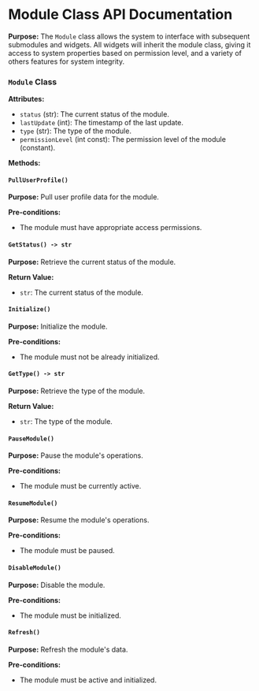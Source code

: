 # Module Class API Documentation

**Purpose:**
The `Module` class allows the system to interface with subsequent submodules and widgets. All widgets will inherit the module class, giving it access to system properties based on permission level, and a variety of others features for system integrity.

### `Module` Class

**Attributes:**
- `status` (str): The current status of the module.
- `lastUpdate` (int): The timestamp of the last update.
- `type` (str): The type of the module.
- `permissionLevel` (int const): The permission level of the module (constant).

**Methods:**

#### `PullUserProfile()`

**Purpose:**
Pull user profile data for the module.

**Pre-conditions:**
- The module must have appropriate access permissions.

#### `GetStatus() -> str`

**Purpose:**
Retrieve the current status of the module.

**Return Value:**
- `str`: The current status of the module.

#### `Initialize()`

**Purpose:**
Initialize the module.

**Pre-conditions:**
- The module must not be already initialized.

#### `GetType() -> str`

**Purpose:**
Retrieve the type of the module.

**Return Value:**
- `str`: The type of the module.

#### `PauseModule()`

**Purpose:**
Pause the module's operations.

**Pre-conditions:**
- The module must be currently active.

#### `ResumeModule()`

**Purpose:**
Resume the module's operations.

**Pre-conditions:**
- The module must be paused.

#### `DisableModule()`

**Purpose:**
Disable the module.

**Pre-conditions:**
- The module must be initialized.

#### `Refresh()`

**Purpose:**
Refresh the module's data.

**Pre-conditions:**
- The module must be active and initialized.
